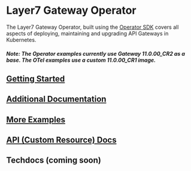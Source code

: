 # Layer7 Gateway Operator
The Layer7 Gateway Operator, built using the [Operator SDK](https://github.com/operator-framework/operator-sdk) covers all aspects of deploying, maintaining and upgrading API Gateways in Kubernetes.

##### Note: The Operator examples currently use ***Gateway 11.0.00_CR2*** as a base. The OTel examples use a custom 11.0.00_CR1 image.

## [Getting Started](https://github.com/CAAPIM/layer7-operator/wiki/Getting-Started)
## [Additional Documentation](https://github.com/CAAPIM/layer7-operator/wiki)
## [More Examples](./example)
## [API (Custom Resource) Docs](./docs/readme.md)
## Techdocs (coming soon)
